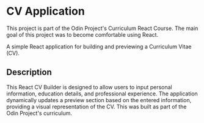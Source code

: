 # CV Application

This project is part of the Odin Project's Curriculum React Course. The main goal of this project was to become comfortable using React.

A simple React application for building and previewing a Curriculum Vitae (CV).

## Description

This React CV Builder is designed to allow users to input personal information, education details, and professional experience. The application dynamically updates a preview section based on the entered information, providing a visual representation of the CV. This was built as part of the Odin Project's curriculum.

